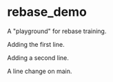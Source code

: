 # rebase_demo

A "playground" for rebase training.

Adding the first line.

Adding a second line.

A line change on main.
